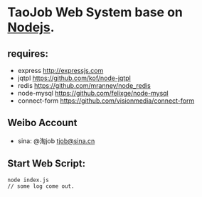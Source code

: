 # TaoJob Web System base on [Nodejs](http://nodejs.org).

## requires:
 * express http://expressjs.com
 * jqtpl https://github.com/kof/node-jqtpl
 * redis https://github.com/mranney/node_redis
 * node-mysql https://github.com/felixge/node-mysql
 * connect-form https://github.com/visionmedia/connect-form

## Weibo Account
 * sina: @淘job [tjob@sina.cn](http://t.sina.com.cn/tjob "淘job")
 
## Start Web Script:
    node index.js
    // some log come out.
